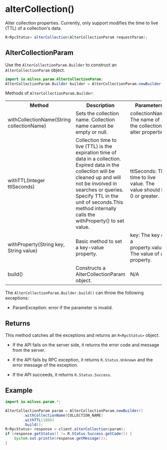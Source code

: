 # alterCollection()

Alter collection properties. Currently, only support modifies the time to live (TTL) of a collection's data.

```java
R<RpcStatus> alterCollection(AlterCollectionParam requestParam);
```

## AlterCollectionParam

Use the `AlterCollectionParam.Builder` to construct an `AlterCollectionParam` object.

```java
import io.milvus.param.AlterCollectionParam;
AlterCollectionParam.Builder builder = AlterCollectionParam.newBuilder();
```

Methods of `AlterCollectionParam.Builder`:

<table>
    <tr>
        <th>Method</th>
        <th>Description</th>
        <th>Parameters</th>
    </tr>
    <tr>
        <td>withCollectionName(String collectionName)</td>
        <td>Sets the collection name. Collection name cannot be empty or null.</td>
        <td>collectionName: The name of the collection to alter properties.</td>
    </tr>
    <tr>
        <td>withTTL(Integer ttlSeconds)</td>
        <td>Collection time to live (TTL) is the expiration time of data in a collection. Expired data in the collection will be cleaned up and will not be involved in searches or queries. Specify TTL in the unit of seconds.This method internally calls the withProperty() to set value.</td>
        <td>ttlSeconds: The time to live value. The value should be 0 or greater.</td>
    </tr>
    <tr>
        <td>withProperty(String key,  String value)</td>
        <td>Basic method to set a key-value property.</td>
        <td>key: The key of a property.value: The value of a property.</td>
    </tr>
    <tr>
        <td>build()</td>
        <td>Constructs a AlterCollectionParam object.</td>
        <td>N/A</td>
    </tr>
</table>

The `AlterCollectionParam.Builder.build()` can throw the following exceptions:

- ParamException: error if the parameter is invalid.

## Returns

This method catches all the exceptions and returns an `R<RpcStatus>` object.

- If the API fails on the server side, it returns the error code and message from the server.

- If the API fails by RPC exception, it returns `R.Status.Unknown` and the error message of the exception.

- If the API succeeds, it returns `R.Status.Success`.

## Example

```java
import io.milvus.param.*;

AlterCollectionParam param = AlterCollectionParam.newBuilder()
        .withCollectionName(COLLECTION_NAME)
        .withTTL(1800)
        .build();
R<RpcStatus> response = client.alterCollection(param);
if (response.getStatus() != R.Status.Success.getCode()) {
    System.out.println(response.getMessage());
}
```
